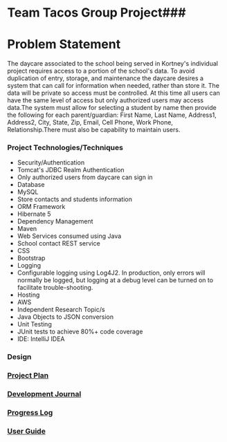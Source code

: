 # Team Tacos Group Project### 
# Problem Statement

The daycare associated to the school being served in Kortney's individual project requires access to a portion of 
the school's data.  To avoid duplication of entry, storage, and maintenance the daycare desires a system that can 
call for information when needed, rather than store it.  The data will be private so access must be controlled.  At 
this time all users can have the same level of access but only authorized users may access data.The system must allow for 
selecting a student by name then provide the following for each parent/guardian:  First Name, Last Name, Address1, Address2, 
City, State, Zip, Email, Cell Phone, Work Phone, Relationship.There must also be capability to maintain users.

### Project Technologies/Techniques

* Security/Authentication
 * Tomcat's JDBC Realm Authentication
 * Only authorized users from daycare can sign in
* Database
 * MySQL
 * Store contacts and students information
* ORM Framework
 * Hibernate 5
* Dependency Management
 * Maven
* Web Services consumed using Java
 * School contact REST service
* CSS
 * Bootstrap
* Logging
 * Configurable logging using Log4J2. In production, only errors will normally be logged, but logging at a debug level can be turned on to facilitate trouble-shooting.
* Hosting
 * AWS
* Independent Research Topic/s
 * Java Objects to JSON conversion
* Unit Testing
 * JUnit tests to achieve 80%+ code coverage
* IDE: IntelliJ IDEA

### Design

### [Project Plan](Documentation/projectPlan.md)
### [Development Journal](Documentation/journalEntry.md)
### [Progress Log](Documentation/progressLog.md)
### [User Guide](Documentation/userGuide.html)